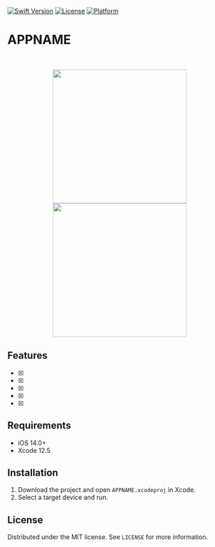 [![Swift Version][swift-image]][swift-url]
[![License][license-image]][license-url]
[![Platform](https://img.shields.io/cocoapods/p/LFAlertController.svg?style=flat)][ios-url]

# APPNAME

<br />
<p align="center">
  <p align="center">
    
  </p>
</p>

<p align="center">
<img src= "" width="300" >
<img src= "" width="300" >
</p>

## Features

- [x]
- [x]
- [x]
- [x]
- [x]

## Requirements

- iOS 14.0+
- Xcode 12.5

## Installation

1. Download the project and open `APPNAME.xcodeproj` in Xcode.
2. Select a target device and run.

## License

Distributed under the MIT license. See `LICENSE` for more information.

[swift-image]: https://img.shields.io/badge/swift-5.0-orange.svg
[swift-url]: https://swift.org/
[license-image]: https://img.shields.io/badge/License-MIT-blue.svg
[license-url]: LICENSE
[ios-url]: https://www.apple.com/ios/
